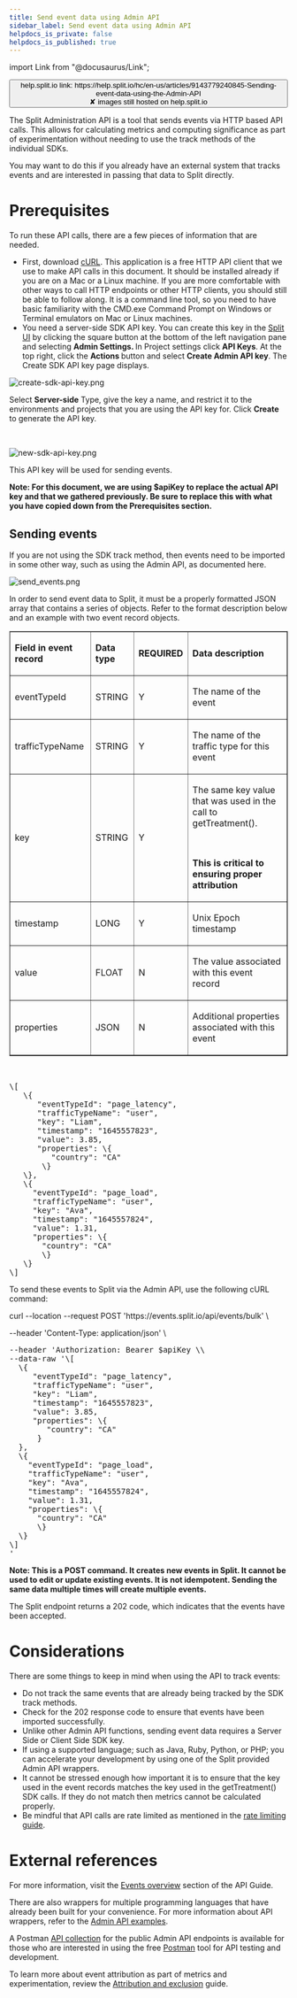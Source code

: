 ```yaml
---
title: Send event data using Admin API
sidebar_label: Send event data using Admin API
helpdocs_is_private: false
helpdocs_is_published: true
---
```


import Link from "@docusaurus/Link";

<p>
  <button style={{borderRadius:'8px', border:'1px', fontFamily:'Courier New', fontWeight:'800', textAlign:'left'}}> help.split.io link: https://help.split.io/hc/en-us/articles/9143779240845-Sending-event-data-using-the-Admin-API <br /> ✘ images still hosted on help.split.io </button>
</p>

<p>
  The Split Administration API is a tool that sends events via HTTP based API calls. This allows for calculating metrics and computing significance as part of experimentation without needing to use the track methods of the individual SDKs.
</p>
<p>
  You may want to do this if you already have an external system that tracks events and are interested in passing that data to Split directly.&nbsp;
</p>
<h1 id="h_01HKX8TXC7AMJDPKMM746ZNKK1">
  Prerequisites
</h1>
<p>
  To run these API calls, there are a few pieces of information that are needed.&nbsp;
</p>
<ul>
  <li>
    First, download <a href="https://curl.se/">cURL</a>. This application is a free HTTP API client that we use to make API calls in this document. It should be installed already if you are on a Mac or a Linux machine. If you are more comfortable with other ways to call HTTP endpoints or other HTTP clients, you should still be able to follow along. It is a command line tool, so you need to have basic familiarity with the CMD.exe Command Prompt on Windows or Terminal emulators on Mac or Linux machines.
  </li>
  <li>
    You need a server-side SDK API key. You can create this key in the <a href="http://app.split.io">Split UI</a> by clicking the&nbsp;square button at the bottom of the left navigation pane and selecting <strong>Admin Settings</strong><strong>. </strong>In
    Project settings click <strong>API Keys</strong>.
    At the top right, click the <strong>Actions </strong>button and select <strong>Create Admin API key</strong>. The Create SDK API key page displays.
  </li>
</ul>
<p>
  <img src="https://help.split.io/hc/article_attachments/15800716180877" alt="create-sdk-api-key.png" />
</p>
<p>
  Select <strong>Server-side</strong> Type, give the key a name, and restrict it to the environments and projects that you are using the API key for. Click <strong>Create</strong> to generate the API key.&nbsp;
</p>
<p>&nbsp;</p>
<p>
  <img src="https://help.split.io/hc/article_attachments/15801021029901" alt="new-sdk-api-key.png" />
</p>
<p>
  This API key will be used for sending events.
</p>
<p>
  <strong>Note: </strong><strong>For this document, we are using $apiKey to replace the actual API key and that we gathered previously. Be sure to replace this with what you have copied down from the Prerequisites section.</strong>
</p>
<h2 id="h_01HKX8TXC71MEFVQK47YC25KN5">Sending events</h2>
<p>
  If you are not using the SDK track method, then events need to be imported in some other way, such as using the Admin API, as documented here.&nbsp;
</p>
<p>
  <img src="https://help.split.io/hc/article_attachments/9143279339661" alt="send_events.png" />
</p>
<p>
  In order to send event data to Split, it must be a properly formatted JSON array that contains a series of objects. Refer to the format description below and an example with two event record objects.
</p>
<table style={{borderCollapse: 'collapse', width: '100%'}} border="1" data-mce-id="__mce">
  <tbody>
    <tr>
      <td style={{width: '25%'}}>
        <p>
          <strong>Field in event record</strong>
        </p>
      </td>
      <td style={{width: '25%'}}>
        <p>
          <strong>Data type</strong>
        </p>
      </td>
      <td style={{width: '13.5714%'}}>
        <p>
          <strong>REQUIRED</strong>
        </p>
      </td>
      <td style={{width: '36.4286%'}}>
        <p>
          <strong>Data description</strong>
        </p>
      </td>
    </tr>
    <tr>
      <td style={{width: '25%'}}>
        <p>
          eventTypeId
        </p>
      </td>
      <td style={{width: '25%'}}>
        <p>
          STRING
        </p>
      </td>
      <td style={{width: '13.5714%'}}>
        <p>
          Y
        </p>
      </td>
      <td style={{width: '36.4286%'}}>
        <p>
          The name of the event
        </p>
      </td>
    </tr>
    <tr>
      <td style={{width: '25%'}}>
        <p>
          trafficTypeName
        </p>
      </td>
      <td style={{width: '25%'}}>
        <p>
          STRING
        </p>
      </td>
      <td style={{width: '13.5714%'}}>
        <p>
          Y
        </p>
      </td>
      <td style={{width: '36.4286%'}}>
        <p>
          The name of the traffic type for this event
        </p>
      </td>
    </tr>
    <tr>
      <td style={{width: '25%'}}>
        <p>
          key
        </p>
      </td>
      <td style={{width: '25%'}}>
        <p>
          STRING
        </p>
      </td>
      <td style={{width: '13.5714%'}}>
        <p>
          Y
        </p>
      </td>
      <td style={{width: '36.4286%'}}>
        <p>
          The same key value that was used in the call to getTreatment().&nbsp;
        </p>
        <br />
        <p>
          <strong>This is critical to ensuring proper attribution</strong>
        </p>
      </td>
    </tr>
    <tr>
      <td style={{width: '25%'}}>
        <p>
          timestamp
        </p>
      </td>
      <td style={{width: '25%'}}>
        <p>
          LONG
        </p>
      </td>
      <td style={{width: '13.5714%'}}>
        <p>
          Y
        </p>
      </td>
      <td style={{width: '36.4286%'}}>
        <p>
          Unix Epoch timestamp
        </p>
      </td>
    </tr>
    <tr>
      <td style={{width: '25%'}}>
        <p>
          value
        </p>
      </td>
      <td style={{width: '25%'}}>
        <p>
          FLOAT
        </p>
      </td>
      <td style={{width: '13.5714%'}}>
        <p>
          N
        </p>
      </td>
      <td style={{width: '36.4286%'}}>
        <p>
          The value associated with this event record
        </p>
      </td>
    </tr>
    <tr>
      <td style={{width: '25%'}}>
        <p>
          properties
        </p>
      </td>
      <td style={{width: '25%'}}>
        <p>
          JSON
        </p>
      </td>
      <td style={{width: '13.5714%'}}>
        <p>
          N
        </p>
      </td>
      <td style={{width: '36.4286%'}}>
        <p>
          Additional properties associated with this event
        </p>
      </td>
    </tr>
  </tbody>
</table>
<p>&nbsp;</p>
<pre>\[<br /> &nbsp;&nbsp;\{<br />&nbsp; &nbsp; &nbsp; "eventTypeId": "page_latency",<br />&nbsp; &nbsp; &nbsp; "trafficTypeName": "user",<br />&nbsp; &nbsp; &nbsp; "key": "Liam",<br />&nbsp; &nbsp; &nbsp; "timestamp": "1645557823",<br />&nbsp; &nbsp; &nbsp; "value": 3.85,<br />&nbsp; &nbsp; &nbsp; "properties": \{<br />&nbsp; &nbsp; &nbsp; &nbsp; &nbsp;"country": "CA"<br /> &nbsp;&nbsp;&nbsp;&nbsp;&nbsp;&nbsp;\}<br /> &nbsp;&nbsp;\},<br /> &nbsp;&nbsp;\{<br />&nbsp; &nbsp; &nbsp;"eventTypeId": "page_load",<br />&nbsp; &nbsp; &nbsp;"trafficTypeName": "user",<br />&nbsp; &nbsp; &nbsp;"key": "Ava",<br />&nbsp; &nbsp; &nbsp;"timestamp": "1645557824",<br />&nbsp; &nbsp; &nbsp;"value": 1.31,<br />&nbsp; &nbsp; &nbsp;"properties": \{<br />&nbsp; &nbsp; &nbsp; &nbsp;"country": "CA"<br /> &nbsp;&nbsp;&nbsp;&nbsp;&nbsp;&nbsp;\}<br /> &nbsp;&nbsp;\}<br />\]</pre>
<p>
  To send these events to Split via the Admin API, use the following cURL command:&nbsp;
</p>
<p>
  curl --location --request POST 'https://events.split.io/api/events/bulk' \
</p>
<p>
  --header 'Content-Type: application/json' \
</p>
<pre>--header 'Authorization: Bearer $apiKey \\<br />--data-raw '\[<br /> &nbsp;\{<br />&nbsp; &nbsp; &nbsp;"eventTypeId": "page_latency",<br />&nbsp; &nbsp; &nbsp;"trafficTypeName": "user",<br />&nbsp; &nbsp; &nbsp;"key": "Liam",<br />&nbsp; &nbsp; &nbsp;"timestamp": "1645557823",<br />&nbsp; &nbsp; &nbsp;"value": 3.85,<br />&nbsp; &nbsp; &nbsp;"properties": \{<br />&nbsp; &nbsp; &nbsp; &nbsp; "country": "CA"<br /> &nbsp;&nbsp;&nbsp;&nbsp;&nbsp;}<br /> &nbsp;},<br /> &nbsp;\{<br />  &nbsp; "eventTypeId": "page_load",<br />  &nbsp; "trafficTypeName": "user",<br />&nbsp; &nbsp; "key": "Ava",<br />&nbsp; &nbsp; "timestamp": "1645557824",<br />&nbsp; &nbsp; "value": 1.31,<br />&nbsp; &nbsp; "properties": \{<br />&nbsp; &nbsp; &nbsp; "country": "CA"<br /> &nbsp;&nbsp;&nbsp;&nbsp;&nbsp;\}<br /> &nbsp;\}<br />\]<br />'</pre>
<p>
  <strong>Note: </strong><strong>This is a POST command. It creates new events in Split. It cannot be used to edit or update existing events. It is not idempotent. Sending the same data multiple times will create multiple events.</strong>
</p>
<p>
  The Split endpoint returns a 202 code, which indicates that the events have been accepted.&nbsp;
</p>
<h1 id="h_01HKX8TXC7CDA2MFHP09X2VSV1">
  Considerations
</h1>
<p>
  There are some things to keep in mind when using the API to track events:
</p>
<ul>
  <li>
    Do not track the same events that are already being tracked by the SDK track methods.
  </li>
  <li>
    Check for the 202 response code to ensure that events have been imported successfully.
  </li>
  <li>
    Unlike other Admin API functions, sending event data requires a Server Side or Client Side SDK key.
  </li>
  <li>
    If using a supported language; such as Java, Ruby, Python, or PHP; you can accelerate your development by using one of the Split provided Admin API wrappers.
  </li>
  <li>
    It cannot be stressed enough how important it is to ensure that the key used in the event records matches the key used in the getTreatment() SDK calls. If they do not match then metrics cannot be calculated properly.
  </li>
  <li>
    Be mindful that API calls are rate limited as mentioned in the <a href="https://docs.split.io/reference/rate-limiting" target="_self">rate limiting guide</a>.
  </li>
</ul>
<h1 id="h_01HKX8TXC7K2NYRN0MXN0NPTVK">
  External references
</h1>
<p>
  For more information, visit the <a href="https://docs.split.io/reference/events-overview" target="_self">Events overview</a> section of the API Guide.
</p>
<p>
  There are also wrappers for multiple programming languages that have already been built for your convenience. For more information about API wrappers, refer to the <a href="https://help.split.io/hc/en-us/sections/360004020552-Admin-API-Examples" target="_self">Admin API examples</a>.
</p>
<p>
  A Postman <a href="https://github.com/splitio/public-api-postman">API collection</a> for the public Admin API endpoints is available for those who are interested in using the free <a href="https://www.postman.com">Postman</a> tool for API testing and development.
</p>
<p>
  To learn more about event attribution as part of metrics and experimentation, review the <a href="https://help.split.io/hc/en-us/articles/360018432532-Attribution-and-exclusion" target="_self">Attribution and exclusion</a> guide.
</p>